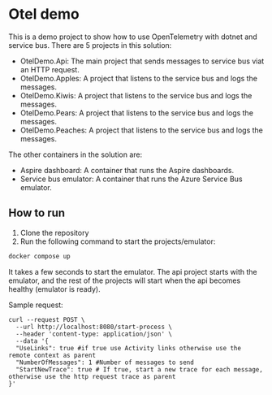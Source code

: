 # Otel demo

This is a demo project to show how to use OpenTelemetry with dotnet and service bus.
There are 5 projects in this solution:

- OtelDemo.Api: The main project that sends messages to  service bus viat an HTTP request.
- OtelDemo.Apples: A project that listens to the service bus and logs the messages.
- OtelDemo.Kiwis: A project that listens to the service bus and logs the messages.
- OtelDemo.Pears: A project that listens to the service bus and logs the messages.
- OtelDemo.Peaches: A project that listens to the service bus and logs the messages.

The other containers in the solution are:

- Aspire dashboard: A container that runs the Aspire dashboards.
- Service bus emulator: A container that runs the Azure Service Bus emulator.

## How to run

1. Clone the repository
2. Run the following command to start the projects/emulator:

```bash
docker compose up
```

It takes a few seconds to start the emulator. The api project starts with the emulator, and the rest of the projects will start when the api becomes healthy (emulator is ready).

Sample request:

```curl
curl --request POST \
  --url http://localhost:8080/start-process \
  --header 'content-type: application/json' \
  --data '{
  "UseLinks": true #if true use Activity links otherwise use the remote context as parent
  "NumberOfMessages": 1 #Number of messages to send
  "StartNewTrace": true # If true, start a new trace for each message, otherwise use the http request trace as parent
}'
```
